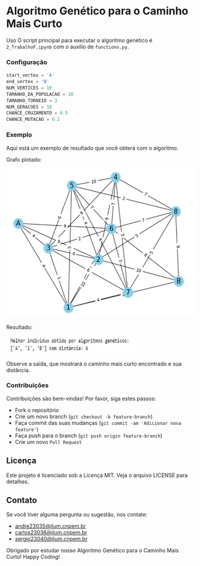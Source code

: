 # Algoritmo Genético para o Caminho Mais Curto
Uso
O script principal para executar o algoritmo genético é `2_TrabalhoF.ipynb` com o auxílio de `functions.py`.

### Configuração
```python
start_vertex = 'A'
end_vertex = 'B'
NUM_VERTICES = 10 
TAMANHO_DA_POPULACAO = 10 
TAMANHO_TORNEIO = 3
NUM_GERACOES = 10
CHANCE_CRUZAMENTO = 0.5
CHANCE_MUTACAO = 0.2
```

  

### Exemplo
Aqui está um exemplo de resultado que você obterá com o algoritmo.

Grafo plotado:


<img src="grafo.jpeg" alt="Grafo" width="600" height="400"/>

Resultado:

<img src="resultado.jpeg" alt="Grafo" width="350" height="50"/>


Observe a saída, que mostrará o caminho mais curto encontrado e sua distância.

### Contribuições
Contribuições são bem-vindas! Por favor, siga estes passos:

- Fork o repositório
- Crie um novo branch (`git checkout -b feature-branch`)
- Faça commit das suas mudanças (`git commit -am 'Adicionar nova feature'`)
- Faça push para o branch (`git push origin feature-branch`)
- Crie um novo `Pull Request`
  
## Licença
Este projeto é licenciado sob a Licença MIT. Veja o arquivo LICENSE para detalhes.

## Contato
Se você tiver alguma pergunta ou sugestão, nos contate:
- andre23035@ilum.cnpem.br
- carlos23036@ilum.cnpem.br
- sergio23040@ilum.cnpem.br

Obrigado por estudar nosso Algoritmo Genético para o Caminho Mais Curto! Happy Coding!
